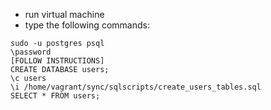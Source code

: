 
- run virtual machine
- type the following commands:
```commandline
sudo -u postgres psql
\password
[FOLLOW INSTRUCTIONS]
CREATE DATABASE users;
\c users
\i /home/vagrant/sync/sqlscripts/create_users_tables.sql
SELECT * FROM users;
```